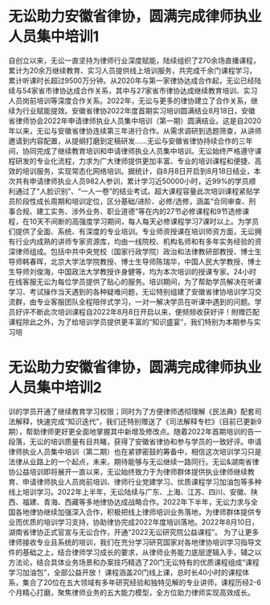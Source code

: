 # 无讼助力安徽省律协，圆满完成律师执业人员集中培训1

自创立以来，无讼一直坚持为律师行业深度赋能，陆续组织了270余场直播课程，累计为20余万继续教育、实习人员提供线上培训服务，共完成千余门课程学习，累计听课时长超过9500万分钟。从2020年与第一家律协达成合作起，无讼已经陆续与54家省市律协达成合作关系，其中与27家省市律协达成继续教育培训、实习人员岗前培训等深度合作关系。2022年，无讼与更多的律协建立了合作关系，继续为行业赋能提效。安徽省律协2022年度首期实习培训圆满结业8月18日，安徽省律师协会2022年申请律师执业人员集中培训（第一期）圆满结业。这是自2020年以来，无讼与安徽省律协连续第三年进行合作。从需求调研到选题筛查，从讲师邀请到内容配置，从提纲打磨到定稿研发......无讼与安徽省律协持续合作的三年间，协同完成了继续教育培训和申请律师执业人员集中培训。无讼始终严格遵守课程研发的专业化流程，力求为广大律师提供更加丰富、专业的培训课程和便捷、高效的培训服务，实现常态化网络培训。据统计，自8月8日开启到8月18日结业，本次共有申请律师执业人员982人参训，累计学习近50000小时，近99%的学员顺利通过了“人脸识别”、“一人一卷”的结业考试。超大课程容量此次培训课程紧贴学员阶段性成长周期和培训定位，区分基础/进阶、必修/选修，涵盖“合同审查、刑事合规、建工实务、涉外业务、职业道德”等在内的27节必修课程和9节选修课程，在10天不间断的高强度学习期间，每人每天必修课程学习7课时以上。为学员们提供了全面、系统、有深度的专业培训。专业师资授课在培训师资方面，无讼拥有行业内成熟的讲师专家资源库，均由一线院校、机构名师和有多年实务经验的资深律师组成。包括中共中央党校（国家行政学院）政治和法律教研部教授、博士生导师韩春晖，北京大学法学院教授、博士生导师陈瑞华，中国人民大学教授、博士生导师刘俊海，中国政法大学教授许身健等，均为本次培训的授课专家。24小时在线客服无讼为每位学员提供了贴心的服务。培训期间，为了帮助学员解决在听课学习、考试操作当天遇到的各种疑难问题，无讼特别组建了安徽省律协培训学习交流群，由专业客服团队全程陪伴式学习，一对一解决学员在听课中遇到的问题。学员好评不断此次培训课程自2022年8月8日开启以来，便频频收获好评！附赠匹配课程除此之外，为了给培训学员提供更丰富的“知识盛宴”，我们特别为本期参与实习培

# 无讼助力安徽省律协，圆满完成律师执业人员集中培训2

训的学员开通了继续教育学习权限；同时为了方便律师透彻理解《民法典》配套司法解释，快速完成“知识迭代”，我们还特别赠送了《司法解释专栏》（目前已更新9期），帮助律师更好更全面地掌握其中新增及修改点。随着2022年首期培训的告一段落，无讼的培训质量有目共睹，获得了安徽省律协和参与学员的一致好评。申请律师执业人员集中培训（第二期）也在紧锣密鼓的筹备中，相信这次培训学习只是法律从业路上的一个起点，未来，期待能够与无讼继续一路同行。无讼&湖南省律协公益培训即将展开一直以来，无讼始终致力于为律师群体提供执业律师继续教育、申请律师执业人员岗前培训、律师行业党建学习、优质课程学习加油包等多种线上培训学习。2022年上半年，无讼陆续与广东、上海、江苏、四川、安徽、陕西、福建、青海、西藏等多地律协达成战略合作。2022年下半年，无讼力求与全国各地律协继续加强深入合作，积极把线上律师培训业务落地，为律师群体提供专业而优质的培训学习支持，协助律协完成2022年度培训落地。2022年8月10日，湖南省律协正式官宣与无讼合作，开通“2022无讼研究院公益课程”。 为了让更多律师接收专业且系统的培训，我们在充分学习研究国家对各地律协培训学习指导文件的基础之上，结合律师学习成长的要求，从律师业务能力底层逻辑入手，辅之以方法论，结合具体业务场景和办案技巧精选了20门无讼特有的优质课程组成“课程学习加油包”，全部公益开放！ 课程涵盖20门线上课，总时长40小时的课程体系，集合了20位在五大领域有多年研究经验和独特见解的专业讲师，课程历经2-6个月精心打磨，聚焦律师业务的五大能力模型，全方位助力律师实现高效成长。

